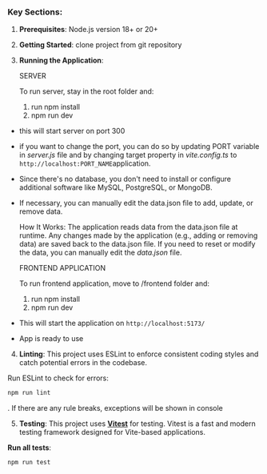 ### Key Sections:

1. **Prerequisites**: Node.js version 18+ or 20+

2. **Getting Started**: clone project from git repository

3. **Running the Application**:

   SERVER

   To run server, stay in the root folder and:

   1. run npm install
   2. npm run dev

- this will start server on port 300
- if you want to change the port, you can do so by updating PORT variable in _server.js_ file and by changing target property in _vite.config.ts_ to `http://localhost:PORT_NAME`application.
- Since there's no database, you don't need to install or configure additional software like MySQL, PostgreSQL, or MongoDB.
- If necessary, you can manually edit the data.json file to add, update, or remove data.

  How It Works:
  The application reads data from the data.json file at runtime.
  Any changes made by the application (e.g., adding or removing data) are saved back to the data.json file.
  If you need to reset or modify the data, you can manually edit the _data.json_ file.

  FRONTEND APPLICATION

  To run frontend application, move to /frontend folder and:

  1.  run npm install
  2.  npm run dev

- This will start the application on `http://localhost:5173/`
- App is ready to use

4. **Linting**:
   This project uses ESLint to enforce consistent coding styles and catch potential errors in the codebase.

Run ESLint to check for errors:

```bash
npm run lint
```

. If there are any rule breaks, exceptions will be shown in console

5. **Testing**:
   This project uses **[Vitest](https://vitest.dev/)** for testing. Vitest is a fast and modern testing framework designed for Vite-based applications.

**Run all tests**:

```bash
npm run test
```
